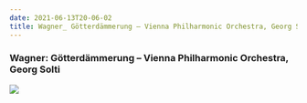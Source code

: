 ```yaml
---
date: 2021-06-13T20-06-02
title: Wagner_ Götterdämmerung – Vienna Philharmonic Orchestra, Georg Solti
---
```

### Wagner: Götterdämmerung – Vienna Philharmonic Orchestra, Georg Solti
[1]: https://www.discogs.com/release/13366321

[![](https://img.discogs.com/HjbFuR9Jpc5GcGxy6YJbRFBSiUE=/fit-in/520x525/filters:strip_icc():format(jpeg):mode_rgb():quality(90)/discogs-images/R-13366321-1552846250-3176.jpeg.jpg)][1]
